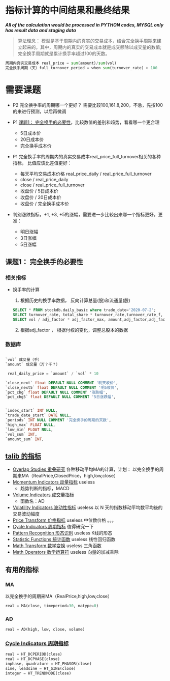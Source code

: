 # 指标计算的中间结果和最终结果

***All of the calculation would be processed in PYTHON codes, MYSQL only has result data and staging data***

> 算法理念： 模型是基于周期内的真实的交易成本，结合完全换手周期来建立起来的。其中，周期内的真实的交易成本就是成交额除以成交量的数值; 完全换手周期就是累计换手率超过100的天数。
``` python
周期内真实交易成本 real_price = sum(amount)/sum(vol)
完全换手周期（天）full_turnover_period = when sum(turnover_rate) > 100
```

# 需要课题
- P2 完全换手率的周期哪一个更好？ 需要比较100,161.8,200，不急，先按100的来进行预测，以后再微调
- P1 [课题1： 完全换手的必要性](完全换手的必要性)，比较数值的差别和趋势，看看哪一个更合理
  - 5日成本价
  - 20日成本价
  - 完全换手成本价
- P1 完全换手率的周期内的真实交易成本real_price_full_turnover相关的各种指标， 比值应该比差值更好：
  - 每天平均交易成本价格 real_price_daily / real_price_full_turnover
  - close / real_price_daily
  - close / real_price_full_turnover
  - 收盘价 / 5日成本价
  - 收盘价 / 20日成本价
  - 收盘价 / 完全换手成本价

- 判别涨跌指标，+1, +3, +5的涨幅，需要进一步比较出来哪一个指标更好，更准：
  - 明日涨幅
  - 3日涨幅
  - 5日涨幅


## 课题1： 完全换手的必要性
### 相关指标

* 换手率的计算
  1. 根据历史的换手率数据， 反向计算总量(股)和流通量(股)

  ``` SQL
  SELECT * FROM stockdb.daily_basic where trade_date='2020-07-2';
  SELECT turnover_rate, total_share * turnover_rate,turnover_rate_f, float_share * turnover_rate_f FROM stockdb.daily_basic where trade_date='2020-07-2' and ts_code='000001.SZ';
  SELECT vol / adj_factor * adj_factor_max, amount,adj_factor,adj_factor_max FROM stockdb.daily where trade_date='2020-07-2' and ts_code='000001.SZ';

  ```

  2. 根据adj_factor ， 根据付权的变化，调整总股本的数据

### 数据库
``` sql

`vol` 成交量（手）
`amount` 成交量（万？千？）

 real_daily_price = `amount` / `vol` * 10

`close_next` float DEFAULT NULL COMMENT '明天收价',
`close_next5` float DEFAULT NULL COMMENT '明5收价',
`pct_chg` float DEFAULT NULL COMMENT '涨跌幅',
`pct_chg5` float DEFAULT NULL COMMENT '5日涨跌幅',


`index_start` INT NULL,
`trade_date_start` DATE NULL,
`periods` INT NULL COMMENT '完全换手的周期的天数',
`high_max` FLOAT NULL,
`low_min` FLOAT NULL,
`vol_sum` INT,
`amount_sum` INT,
```

## [talib 的指标](./talib)

* [Overlap Studies 重叠研究](func_groups/overlap_studies.md)
各种移动平均MA的计算，计划： 以完全换手的周期来MA（RealPrice,ClosedPrice，high,low,close）
* [Momentum Indicators 动量指标](func_groups/momentum_indicators.md)
useless
  - 趋势判断的指标，MACD  
* [Volume Indicators 成交量指标](func_groups/volume_indicators.md)
  * 函数名：AD
* [Volatility Indicators 波动性指标](func_groups/volatility_indicators.md)
useless
以 N 天的指数移动平均数平均後的交易波动幅度
* [Price Transform 价格指标](func_groups/price_transform.md)
useless
中位数价格 。。。
* [Cycle Indicators 周期指标](func_groups/cycle_indicators.md)
值得研究一下
* [Pattern Recognition 形态识别](func_groups/pattern_recognition.md)
useless
K线的形态
* [Statistic Functions 统计函数](func_groups/statistic_functions.md)
useless
线性回归函数
* [Math Transform 数学变换](func_groups/math_transform.md)
useless
三角函数
* [Math Operators 数学运算符](func_groups/math_operators.md)
useless
向量的加减乘除

## 有用的指标
### MA
以完全换手的周期来MA（RealPrice,high,low,close）
```python
real = MA(close, timeperiod=30, matype=0)
```
### AD
```python
real = AD(high, low, close, volume)
```
### [Cycle Indicators 周期指标](func_groups/cycle_indicators.md)
```python
real = HT_DCPERIOD(close)
real = HT_DCPHASE(close)
inphase, quadrature = HT_PHASOR(close)
sine, leadsine = HT_SINE(close)
integer = HT_TRENDMODE(close)
```
